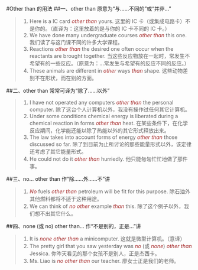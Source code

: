 #Other than 的用法
##一、other than 原意为“与……不同的”或“并非…”
>1. Here is a IC card *other than* yours. 这里的 IC 卡（或集成电路卡）不是你的。（直译为：这里放着的是与你的 IC 卡不同的 IC 卡。）
>2. We have done many undergraduate courses *other than* this one. 我们读了与这门课不同的许多大学课程。
>3. Reactions *other than* the desired one often occur when the reactants are brought together. 当这些反应物放在一起时，常发生不希望有的一些反应。（原意为：…常发生与希望有的反应不同的反应。）
>4. These animals are different in *other* ways *than* shape. 这些动物差别不在形状，而在别的方面。

##二、other than 常常可译为“除了……以外”
>1. I have not operated any computers *other than* the personal computer. 除了这台个人计算机以外，我没有操作过任何其它计算机。
>2. Under some conditions chemical energy is liberated during a chemical reaction in forms *other than* heat. 在某些条件下，在化学反应期间，化学能还能以除了热能以外的其它形式释放出来。
>3. The law takes into account forms of energy *other than* those discussed so far. 除了到目前为止所讨论的那些能量形式以外，该定律还考虑了其它能量形式。
>4. He could not do it *other than* hurriedly. 他只能匆匆忙忙地做了那件事。

##三、no… other than 作“除……外……不”讲
>1. *No* fuels *other than* petroleum will be fit for this purpose. 除石油外其他燃料都将不适于这种用途。
>2. We can think of *no other* example *than* this. 除了这个例子以外，我们想不出其它什么。

##四、none (或 no) other than… 作“不是别的，正是…”讲
>1. It is *none other than* a minicomputer. 这就是微型计算机。（意译）
>2. The pretty girl that you saw yesterday was *no* (或 *none*) *other than* Jessica. 你昨天看见的那个女孩不是别人，正是杰西卡。
>3. Ms. Liao is *no other than* our teacher. 廖女士正是我们的老师。

<style>em {color:brown;}</style>